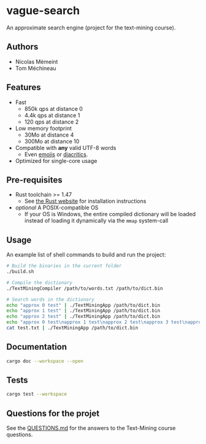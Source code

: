 # vague-search

An approximate search engine (project for the text-mining course).

## Authors

- Nicolas Mémeint
- Tom Méchineau

## Features

- Fast
  - 850k qps at distance 0
  - 4.4k qps at distance 1
  - 120 qps at distance 2
- Low memory footprint
  - 30Mo at distance 4
  - 300Mo at distance 10
- Compatible with **any** valid UTF-8 words
  - Even [emojis](https://en.wikipedia.org/wiki/Emoji) or [diacritics](https://en.wikipedia.org/wiki/Diacritic).
- Optimized for single-core usage

## Pre-requisites

- Rust toolchain >= 1.47
  - See [the Rust website](https://www.rust-lang.org/learn/get-started) for installation instructions
- *optional* A POSIX-compatible OS
  - If your OS is Windows, the entire compiled dictionary will be loaded
   instead of loading it dynamically via the `mmap` system-call

## Usage

An example list of shell commands to build and run the project:

```bash
# Build the binaries in the current folder
./build.sh

# Compile the dictionary
./TextMiningCompiler /path/to/words.txt /path/to/dict.bin

# Search words in the dictionary
echo "approx 0 test" | ./TextMiningApp /path/to/dict.bin
echo "approx 1 test" | ./TextMiningApp /path/to/dict.bin
echo "approx 2 test" | ./TextMiningApp /path/to/dict.bin
echo "approx 0 test\napprox 1 test\napprox 2 test\napprox 3 test\napprox 4 test" | ./TextMiningApp /path/to/dict.bin
cat test.txt | ./TextMiningApp /path/to/dict.bin
```

## Documentation

```bash
cargo doc --workspace --open
```

## Tests

```bash
cargo test --workspace
```

## Questions for the projet

See the [QUESTIONS.md](./QUESTIONS.md) for the answers to the Text-Mining course questions.
